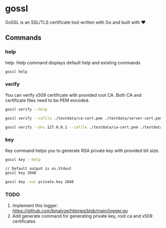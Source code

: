 # gossl

GoSSL is an SSL/TLS certificate tool written with Go and built with ❤️

## Commands
### help
help: Help command displays default help and existing commands
```bash
gossl help
```

### verify
You can verify x509 certificate with provided root CA. Both CA and certificate files need to be PEM encoded.

```bash
gossl verify --help
```
```bash
gossl verify --cafile ./testdata/ca-cert.pem ./testdata/server-cert.pem
```
```bash
gossl verify --dns 127.0.0.1 --cafile ./testdata/ca-cert.pem ./testdata/server-cert.pem
```

### key
Key command helps you to generate RSA private key with provided bit size.

```bash
gossl key --help
```
```bash
// Default output is os.Stdout
gossl key 2048
```
```bash
gossl key -out private.key 2048
```

### TODO
1. Implement this logger: https://github.com/binalyze/httpreq/blob/main/logger.go
2. Add generate command for generating private key, root ca and x509 certificates
